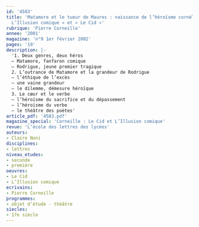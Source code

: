 ```yaml
---
id: '4583'
title: 'Matamore et le tueur de Maures : naissance de l’héroïsme cornélien dans «
  L’Illusion comique » et « Le Cid »'
rubrique: 'Pierre Corneille'
annee: '2001'
magazine: 'n°9 1er février 2002'
pages: '19'
description: |-
  '1. Deux genres, deux héros
  – Matamore, fanfaron comique
  – Rodrigue, jeune premier tragique
  2. L’outrance de Matamore et la grandeur de Rodrigue
  – l’éthique de l’excès
  – une vaine grandeur
  – le dilemme, démesure héroïque
  3. Le cœur et le verbe
  – l’héroïsme du sacrifice et du dépassement
  – l’héroïsme du verbe
  – le théâtre des poètes'
article_pdf: '4583.pdf'
magazine_special: 'Corneille : Le Cid et L’Illusion comique'
revue: 'L’école des lettres des lycées'
auteurs:
- Claire Noni
disciplines:
- lettres
niveau_etudes:
- seconde
- première
oeuvres:
- Le Cid
- L’Illusion comique
ecrivains:
- Pierre Corneille
programmes:
- objet d’étude - théâtre
siecles:
- 17e siècle
---
```

